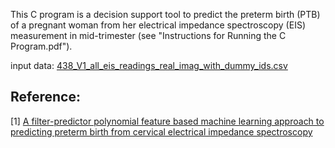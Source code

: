 This C program is a decision support tool to predict the preterm birth (PTB) of a pregnant woman from her electrical impedance spectroscopy (EIS) measurement in mid-trimester (see "Instructions for Running the C Program.pdf"). 

input data: [438_V1_all_eis_readings_real_imag_with_dummy_ids.csv](https://huggingface.co/datasets/dtian09/preterm_birth_prediction/tree/main)

## Reference:
[1] [A filter-predictor polynomial feature based machine learning approach to predicting preterm birth from cervical electrical impedance spectroscopy](https://doi.org/10.1016/j.bspc.2022.104345)

